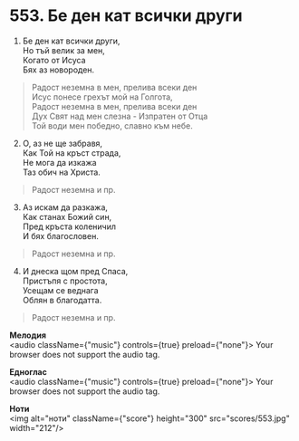 # 553. Бе ден кат всички други  

1. Бе ден кат всички други,  
Но тъй велик за мен,  
Когато от Исуса  
Бях аз новороден.  

> Радост неземна в мен, прелива всеки ден  
> Исус понесе грехът мой на Голгота,  
> Радост неземна в мен, прелива всеки ден  
> Дух Свят над мен слезна - Изпратен от Отца  
> Той води мен победно, славно към небе.  

2. О, аз не ще забравя,  
Как Той на кръст страда,  
Не мога да изкажа  
Таз обич на Христа.  

> Радост неземна и пр.  

3. Аз искам да разкажа,  
Как станах Божий син,  
Пред кръста коленичил  
И бях благословен.  

> Радост неземна и пр.  

4. И днеска щом пред Спаса,  
Пристъпя с простота,  
Усещам се веднага  
Облян в благодатта.  

> Радост неземна и пр.  

__Мелодия__  
<audio className={"music"} controls={true} preload={"none"}><source src="mp3/553.mp3" type="audio/mpeg"/>
Your browser does not support the audio tag.
</audio>  

__Едноглас__  
<audio className={"music"} controls={true} preload={"none"}><source src="transp/553.mp3" type="audio/mpeg"/>
Your browser does not support the audio tag.
</audio>  

__Ноти__  
<img alt="ноти" className={"score"} height="300" src="scores/553.jpg" width="212"/>
